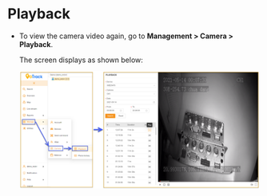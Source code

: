 # Playback

* To view the camera video again, go to **Management > Camera > Playback**.
  
     The screen displays as shown below:

     <span style="display:block;text-align:left">![Manage device ](/docs/assets/images/web-english/livestream/playback.png)